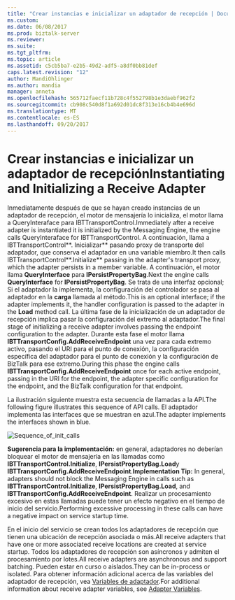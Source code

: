 ```yaml
---
title: "Crear instancias e inicializar un adaptador de recepción | Documentos de Microsoft"
ms.custom: 
ms.date: 06/08/2017
ms.prod: biztalk-server
ms.reviewer: 
ms.suite: 
ms.tgt_pltfrm: 
ms.topic: article
ms.assetid: c5cb5ba7-e2b5-49d2-adf5-a8df0bb81def
caps.latest.revision: "12"
author: MandiOhlinger
ms.author: mandia
manager: anneta
ms.openlocfilehash: 565712faecf11b728c4f552798b1e3daebf962f2
ms.sourcegitcommit: cb908c540d8f1a692d01dc8f313e16cb4b4e696d
ms.translationtype: MT
ms.contentlocale: es-ES
ms.lasthandoff: 09/20/2017
---
```

# <a name="instantiating-and-initializing-a-receive-adapter"></a><span data-ttu-id="be934-102">Crear instancias e inicializar un adaptador de recepción</span><span class="sxs-lookup"><span data-stu-id="be934-102">Instantiating and Initializing a Receive Adapter</span></span>
<span data-ttu-id="be934-103">Inmediatamente después de que se hayan creado instancias de un adaptador de recepción, el motor de mensajería lo inicializa, el motor llama a QueryInteraface para IBTTransportControl.</span><span class="sxs-lookup"><span data-stu-id="be934-103">Immediately after a receive adapter is instantiated it is initialized by the Messaging Engine, the engine calls QueryInteraface for IBTTransportControl.</span></span> <span data-ttu-id="be934-104">A continuación, llama a IBTTransportControl**. Inicializar** pasando proxy de transporte del adaptador, que conserva el adaptador en una variable miembro.</span><span class="sxs-lookup"><span data-stu-id="be934-104">It then calls IBTTransportControl**.Initialize** passing in the adapter's transport proxy, which the adapter persists in a member variable.</span></span> <span data-ttu-id="be934-105">A continuación, el motor llama **QueryInterface** para **IPersistPropertyBag**.</span><span class="sxs-lookup"><span data-stu-id="be934-105">Next the engine calls **QueryInterface** for **IPersistPropertyBag**.</span></span> <span data-ttu-id="be934-106">Se trata de una interfaz opcional; Si el adaptador la implementa, la configuración del controlador se pasa al adaptador en la **carga** llamada al método.</span><span class="sxs-lookup"><span data-stu-id="be934-106">This is an optional interface; if the adapter implements it, the handler configuration is passed to the adapter in the **Load** method call.</span></span> <span data-ttu-id="be934-107">La última fase de la inicialización de un adaptador de recepción implica pasar la configuración del extremo al adaptador.</span><span class="sxs-lookup"><span data-stu-id="be934-107">The final stage of initializing a receive adapter involves passing the endpoint configuration to the adapter.</span></span> <span data-ttu-id="be934-108">Durante esta fase el motor llama **IBTTransportConfig.AddReceiveEndpoint** una vez para cada extremo activo, pasando el URI para el punto de conexión, la configuración específica del adaptador para el punto de conexión y la configuración de BizTalk para ese extremo.</span><span class="sxs-lookup"><span data-stu-id="be934-108">During this phase the engine calls **IBTTransportConfig.AddReceiveEndpoint** once for each active endpoint, passing in the URI for the endpoint, the adapter specific configuration for the endpoint, and the BizTalk configuration for that endpoint.</span></span>  
  
 <span data-ttu-id="be934-109">La ilustración siguiente muestra esta secuencia de llamadas a la API.</span><span class="sxs-lookup"><span data-stu-id="be934-109">The following figure illustrates this sequence of API calls.</span></span> <span data-ttu-id="be934-110">El adaptador implementa las interfaces que se muestran en azul.</span><span class="sxs-lookup"><span data-stu-id="be934-110">The adapter implements the interfaces shown in blue.</span></span>  
  
 ![](../core/media/sequence-of-init-calls.gif "Sequence_of_init_calls")  
  
 <span data-ttu-id="be934-111">**Sugerencia para la implementación:** en general, adaptadores no deberían bloquear el motor de mensajería en las llamadas como **IBTTransportControl.Initialize**, **IPersistPropertyBag.Load**y **IBTTransportConfig.AddReceiveEndpoint**.</span><span class="sxs-lookup"><span data-stu-id="be934-111">**Implementation Tip:** In general, adapters should not block the Messaging Engine in calls such as **IBTTransportControl.Initialize**, **IPersistPropertyBag.Load**, and **IBTTransportConfig.AddReceiveEndpoint**.</span></span> <span data-ttu-id="be934-112">Realizar un procesamiento excesivo en estas llamadas puede tener un efecto negativo en el tiempo de inicio del servicio.</span><span class="sxs-lookup"><span data-stu-id="be934-112">Performing excessive processing in these calls can have a negative impact on service startup time.</span></span>  
  
 <span data-ttu-id="be934-113">En el inicio del servicio se crean todos los adaptadores de recepción que tienen una ubicación de recepción asociada o más.</span><span class="sxs-lookup"><span data-stu-id="be934-113">All receive adapters that have one or more associated receive locations are created at service startup.</span></span> <span data-ttu-id="be934-114">Todos los adaptadores de recepción son asíncronos y admiten el procesamiento por lotes.</span><span class="sxs-lookup"><span data-stu-id="be934-114">All receive adapters are asynchronous and support batching.</span></span> <span data-ttu-id="be934-115">Pueden estar en curso o aislados.</span><span class="sxs-lookup"><span data-stu-id="be934-115">They can be in-process or isolated.</span></span> <span data-ttu-id="be934-116">Para obtener información adicional acerca de las variables del adaptador de recepción, vea [Variables de adaptador](../core/adapter-variables.md).</span><span class="sxs-lookup"><span data-stu-id="be934-116">For additional information about receive adapter variables, see [Adapter Variables](../core/adapter-variables.md).</span></span>